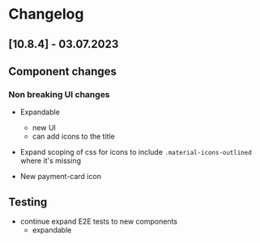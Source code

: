 # Changelog

## [10.8.4] - 03.07.2023

## Component changes

### Non breaking UI changes

- Expandable
  - new UI
  - can add icons to the title
- Expand scoping of css for icons to include `.material-icons-outlined` where it's missing

- New payment-card icon

## Testing

- continue expand E2E tests to new components
  - expandable
